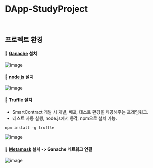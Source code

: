 # DApp-StudyProject

<br>

## 프로젝트 환경
#### :pushpin: [Ganache](https://trufflesuite.com/ganache/) 설치
![image](https://user-images.githubusercontent.com/79950504/184600686-2299196b-675d-4faa-921b-ff76f2adc837.png)

#### :pushpin: [node js](https://nodejs.org/ko/)  설치
![image](https://user-images.githubusercontent.com/79950504/184600820-f91fdac7-2a41-4ab8-86fc-f99dc5077cbe.png)

#### :pushpin: Truffle 설치
- SmartContract 개발 시 개발, 배포, 테스트 환경을 제공해주는 프레임워크.
- 테스트 자동 실행, node.js에서 동작, npm으로 설치 가능.
```
npm install -g truffle
```
![image](https://user-images.githubusercontent.com/79950504/184604649-eccd3040-dfa7-43d0-9105-3a1cf6ce8cd4.png)


#### :pushpin: [Metamask](https://chrome.google.com/webstore/detail/metamask/nkbihfbeogaeaoehlefnkodbefgpgknn?hl=ko) 설치 -> Ganache 네트워크 연결
![image](https://user-images.githubusercontent.com/79950504/184600503-964ddc1c-a97f-4c9e-bb5b-49c3d2fc57be.png)


